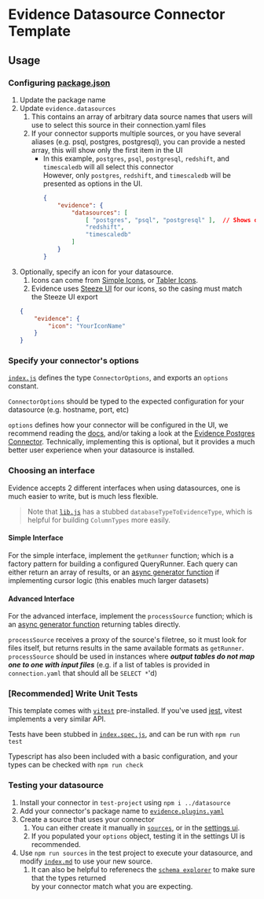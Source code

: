 # Evidence Datasource Connector Template

## Usage

### Configuring [package.json](./datasource/package.json)
1. Update the package name
2. Update `evidence.datasources`
    1. This contains an array of arbitrary data source names that users will use to select this source in their connection.yaml files
    2. If your connector supports multiple sources, or you have several aliases (e.g. psql, postgres, postgresql), you can provide a nested array, this will show only the first item in the UI
        - In this example, `postgres`, `psql`, `postgresql`, `redshift`, and `timescaledb` will all select this connector  
        However, only `postgres`, `redshift`, and `timescaledb` will be presented as options in the UI.
            ```json
            {
                "evidence": {
                    "datasources": [
                        [ "postgres", "psql", "postgresql" ],  // Shows only `postgres` in the UI
                        "redshift",
                        "timescaledb"
                    ]
                }
            }
            ```
3. Optionally, specify an icon for your datasource.
    1. Icons can come from [Simple Icons](https://simpleicons.org/), or [Tabler Icons](https://tabler-icons.io/).
    2. Evidence uses [Steeze UI](https://github.com/steeze-ui/icons#icon-packs) for our icons, so the casing must match  
        the Steeze UI export
   ```json
   {
       "evidence": {
           "icon": "YourIconName"
       }
   }
   ```

### Specify your connector's options

[`index.js`](./datasource/src/index.js) defines the type `ConnectorOptions`, and exports an `options` constant.  

`ConnectorOptions` should be typed to the expected configuration for your datasource (e.g. hostname, port, etc)  

`options` defines how your connector will be configured in the UI, we recommend reading the [docs](https://https://docs.evidence.dev/plugins/creating-a-plugin/datasources#options-specification), and/or taking a look at the [Evidence Postgres Connector](https://github.com/evidence-dev/evidence/blob/main/packages/datasources/postgres/index.cjs#L242). Technically, implementing this is optional, but it provides a much better user experience when your datasource is installed.

### Choosing an interface

Evidence accepts 2 different interfaces when using datasources, one is much easier to write, but is much less flexible.

> Note that [`lib.js`](./datasource/src/lib.js) has a stubbed `databaseTypeToEvidenceType`, which is helpful for building `ColumnTypes` more easily.

#### Simple Interface

For the simple interface, implement the `getRunner` function; which is a factory pattern for building a configured QueryRunner.
Each query can either return an array of results, or an [async generator function](https://developer.mozilla.org/en-US/docs/Web/JavaScript/Reference/Statements/async_function*) if implementing cursor logic (this enables much larger datasets)

#### Advanced Interface

For the advanced interface, implement the `processSource` function; which is an [async generator function](https://developer.mozilla.org/en-US/docs/Web/JavaScript/Reference/Statements/async_function*) returning tables directly.

`processSource` receives a proxy of the source's filetree, so it must look for files itself, but returns results in the same available formats as `getRunner`. `processSource` should be used in instances where ***output tables do not map one to one with input files*** (e.g. if a list of tables is provided in `connection.yaml` that should all be `SELECT *`'d)


### [Recommended] Write Unit Tests

This template comes with [`vitest`](https://vitest.dev/) pre-installed. If you've used [jest](https://jestjs.io/), vitest implements a very similar API.

Tests have been stubbed in [`index.spec.js`](./datasource/src/index.spec.js), and can be run with `npm run test`

Typescript has also been included with a basic configuration, and your types can be checked with `npm run check`

### Testing your datasource

1. Install your connector in `test-project` using `npm i ../datasource`
2. Add your connector's package name to [`evidence.plugins.yaml`](./test-project/evidence.plugins.yaml)
3. Create a source that uses your connector
   1. You can either create it manually in [`sources`](./test-project/sources/), or in the [settings ui](http://localhost:3000/settings).
   2. If you populated your `options` object, testing it in the settings UI is recommended.
4. Use `npm run sources` in the test project to execute your datasource, and modify [`index.md`](./test-project/pages/index.md) to use your new source.
   1. It can also be helpful to referenecs the [`schema explorer`](http://localhost:3000/explore/schema) to make sure that the types returned  
     by your connector match what you are expecting.
